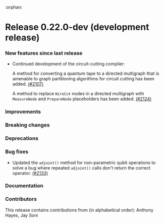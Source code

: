 :orphan:

# Release 0.22.0-dev (development release)

<h3>New features since last release</h3>

* Continued development of the circuit-cutting compiler:
  
  A method for converting a quantum tape to a directed multigraph that is amenable
  to graph partitioning algorithms for circuit cutting has been added.
  [(#2107)](https://github.com/PennyLaneAI/pennylane/pull/2107)
  
  A method to replace `WireCut` nodes in a directed multigraph with `MeasureNode` 
  and `PrepareNode` placeholders has been added.
  [(#2124)](https://github.com/PennyLaneAI/pennylane/pull/2124)
  
<h3>Improvements</h3>

<h3>Breaking changes</h3>

<h3>Deprecations</h3>

<h3>Bug fixes</h3>

* Updated the `adjoint()` method for non-parametric qubit operations to
  solve a bug where repeated `adjoint()` calls don't return the correct 
  operator.
  [(#2133)](https://github.com/PennyLaneAI/pennylane/pull/2133)

<h3>Documentation</h3>

<h3>Contributors</h3>

This release contains contributions from (in alphabetical order):
Anthony Hayes, Jay Soni
